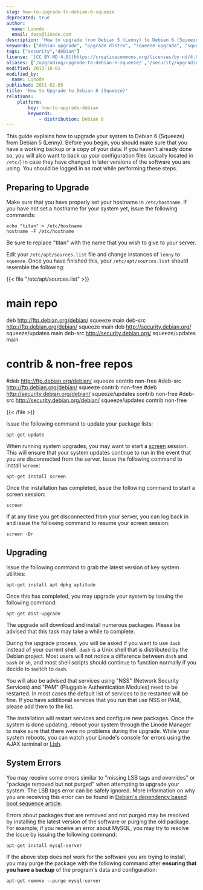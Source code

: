```yaml
---
slug: how-to-upgrade-to-debian-6-squeeze
deprecated: true
author:
  name: Linode
  email: docs@linode.com
description: 'How to upgrade from Debian 5 (Lenny) to Debian 6 (Squeeze).'
keywords: ["debian upgrade", "upgrade distro", "squeeze upgrade", "squeeze"]
tags: ["security","debian"]
license: '[CC BY-ND 4.0](https://creativecommons.org/licenses/by-nd/4.0)'
aliases: ['/upgrading/upgrade-to-debian-6-squeeze/','/security/upgrading/how-to-upgrade-to-debian-6-squeeze/']
modified: 2013-10-01
modified_by:
  name: Linode
published: 2011-02-05
title: 'How to Upgrade to Debian 6 (Squeeze)'
relations:
    platform:
        key: how-to-upgrade-debian
        keywords:
            - distribution: Debian 6
---
```




This guide explains how to upgrade your system to Debian 6 (Squeeze) from Debian 5 (Lenny). Before you begin, you should make sure that you have a working backup or a copy of your data. If you haven't already done so, you will also want to back up your configuration files (usually located in `/etc/`) in case they have changed in later versions of the software you are using. You should be logged in as root while performing these steps.

## Preparing to Upgrade

Make sure that you have properly set your hostname in `/etc/hostname`. If you have not set a hostname for your system yet, issue the following commands:

    echo "titan" > /etc/hostname
    hostname -F /etc/hostname

Be sure to replace "titan" with the name that you wish to give to your server.

Edit your `/etc/apt/sources.list` file and change instances of `lenny` to `squeeze`. Once you have finished this, your `/etc/apt/sources.list` should resemble the following:

{{< file "/etc/apt/sources.list" >}}
# main repo
deb http://ftp.debian.org/debian/ squeeze main
deb-src http://ftp.debian.org/debian/ squeeze main
deb http://security.debian.org/ squeeze/updates main
deb-src http://security.debian.org/ squeeze/updates main

# contrib & non-free repos
#deb http://ftp.debian.org/debian/ squeeze contrib non-free
#deb-src http://ftp.debian.org/debian/ squeeze contrib non-free
#deb http://security.debian.org/debian/ squeeze/updates contrib non-free
#deb-src http://security.debian.org/debian/ squeeze/updates contrib non-free

{{< /file >}}


Issue the following command to update your package lists:

    apt-get update

When running system upgrades, you may want to start a [screen](/docs/guides/using-gnu-screen-to-manage-persistent-terminal-sessions/) session. This will ensure that your system updates continue to run in the event that you are disconnected from the server. Issue the following command to install `screen`:

    apt-get install screen

Once the installation has completed, issue the following command to start a screen session:

    screen

If at any time you get disconnected from your server, you can log back in and issue the following command to resume your screen session:

    screen -Dr

## Upgrading

Issue the following command to grab the latest version of key system utilities:

    apt-get install apt dpkg aptitude

Once this has completed, you may upgrade your system by issuing the following command:

    apt-get dist-upgrade

The upgrade will download and install numerous packages. Please be advised that this task may take a while to complete.

During the upgrade process, you will be asked if you want to use `dash` instead of your current shell. `dash` is a Unix shell that is distributed by the Debian project. Most users will not notice a difference between `dash` and `bash` or `sh`, and most shell scripts should continue to function normally if you decide to switch to `dash`.

You will also be advised that services using "NSS" (Network Security Services) and "PAM" (Pluggable Authentication Modules) need to be restarted. In most cases the default list of services to be restarted will be fine. If you have additional services that you run that use NSS or PAM, please add them to the list.

The installation will restart services and configure new packages. Once the system is done updating, reboot your system through the Linode Manager to make sure that there were no problems during the upgrade. While your system reboots, you can watch your Linode's console for errors using the AJAX terminal or [Lish](/docs/guides/lish/).

## System Errors

You may receive some errors similar to "missing LSB tags and overrides" or "package removed but not purged" when attempting to upgrade your system. The LSB tags error can be safely ignored. More information on why you are receiving this error can be found in [Debian's dependency based boot sequence article](http://wiki.debian.org/LSBInitScripts/DependencyBasedBoot).

Errors about packages that are removed and not purged may be resolved by installing the latest version of the software or purging the old package. For example, if you receive an error about MySQL, you may try to resolve the issue by issuing the following command:

    apt-get install mysql-server

If the above step does not work for the software you are trying to install, you may purge the package with the following command after **ensuring that you have a backup** of the program's data and configuration:

    apt-get remove --purge mysql-server



